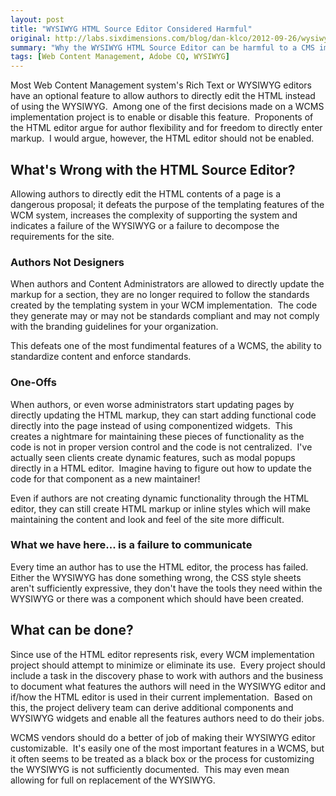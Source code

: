 ```yaml
---
layout: post
title: "WYSIWYG HTML Source Editor Considered Harmful"
original: http://labs.sixdimensions.com/blog/dan-klco/2012-09-26/wysiwyg-html-editor-considered-harmful
summary: "Why the WYSIWYG HTML Source Editor can be harmful to a CMS implementation and what developers can do to work around it"
tags: [Web Content Management, Adobe CQ, WYSIWYG]
---
```


Most Web Content Management system's Rich Text or WYSIWYG editors have an optional feature to allow authors to directly edit the HTML instead of using the WYSIWYG.&nbsp; Among one of the first decisions made on a WCMS implementation project is to enable or disable this feature.&nbsp; Proponents of the HTML editor argue for author flexibility and for freedom to directly enter markup.&nbsp; I would argue, however, the HTML editor should not be enabled.

## What's Wrong with the HTML Source Editor?

Allowing authors to directly edit the HTML contents of a page is a dangerous proposal; it defeats the purpose of the templating features of the WCM system, increases the complexity of supporting the system and indicates a failure of the WYSIWYG or a failure to decompose the requirements for the site.

### Authors Not Designers

When authors and Content Administrators are allowed to directly update the markup for a section, they are no longer required to follow the standards created by the templating system in your WCM implementation.&nbsp; The code they generate may or may not be standards compliant and may not comply with the branding guidelines for your organization.

This defeats one of the most fundimental features of a WCMS, the ability to standardize content and enforce standards.

### One-Offs

When authors, or even worse administrators start updating pages by directly updating the HTML markup, they can start adding functional code directly into the page instead of using componentized widgets.&nbsp; This creates a nightmare for maintaining these pieces of functionality as the code is not in proper version control and the code is not centralized.&nbsp; I've actually seen clients create dynamic features, such as modal popups directly in a HTML editor.&nbsp; Imagine having to figure out how to update the code for that component as a new maintainer!

Even if authors are not creating dynamic functionality through the HTML editor, they can still create HTML markup or inline styles which will make maintaining the content and look and feel of the site more difficult.

### What we have here... is a failure to communicate

Every time an author has to use the HTML editor, the process has failed.&nbsp; Either the WYSIWYG has done something wrong, the CSS style sheets aren't sufficiently expressive, they don't have the tools they need within the WYSIWYG or there was a component which should have been created.

## What can be done?

Since use of the HTML editor represents risk, every WCM implementation project should attempt to minimize or eliminate its use.&nbsp; Every project should include a task in the discovery phase to work with authors and the business to document what features the authors will need in the WYSIWYG editor and if/how the HTML editor is used in their current implementation.&nbsp; Based on this, the project delivery team can derive additional components and WYSIWYG widgets and enable all the features authors need to do their jobs.

WCMS vendors should do a better of job of making their WYSIWYG editor customizable.&nbsp; It's easily one of the most important features in a WCMS, but it often seems to be treated as a black box or the process for customizing the WYSIWYG is not sufficiently documented.&nbsp; This may even mean allowing for full on replacement of the WYSIWYG.  
